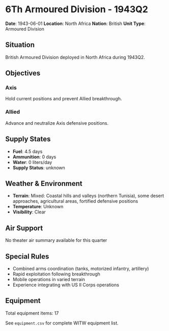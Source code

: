 # 6Th Armoured Division - 1943Q2

**Date**: 1943-06-01
**Location**: North Africa
**Nation**: British
**Unit Type**: Armoured Division

## Situation

British Armoured Division deployed in North Africa during 1943Q2.

## Objectives

### Axis
Hold current positions and prevent Allied breakthrough.

### Allied
Advance and neutralize Axis defensive positions.

## Supply States

- **Fuel**: 4.5 days
- **Ammunition**: 0 days
- **Water**: 0 liters/day
- **Supply Status**: unknown

## Weather & Environment

- **Terrain**: Mixed: Coastal hills and valleys (northern Tunisia), some desert approaches, agricultural areas, fortified defensive positions
- **Temperature**: Unknown
- **Visibility**: Clear

## Air Support

No theater air summary available for this quarter

## Special Rules

- Combined arms coordination (tanks, motorized infantry, artillery)
- Rapid exploitation following breakthrough
- Mobile operations in varied terrain
- Experience integrating with US II Corps operations

## Equipment

Total equipment items: 17

See `equipment.csv` for complete WITW equipment list.
